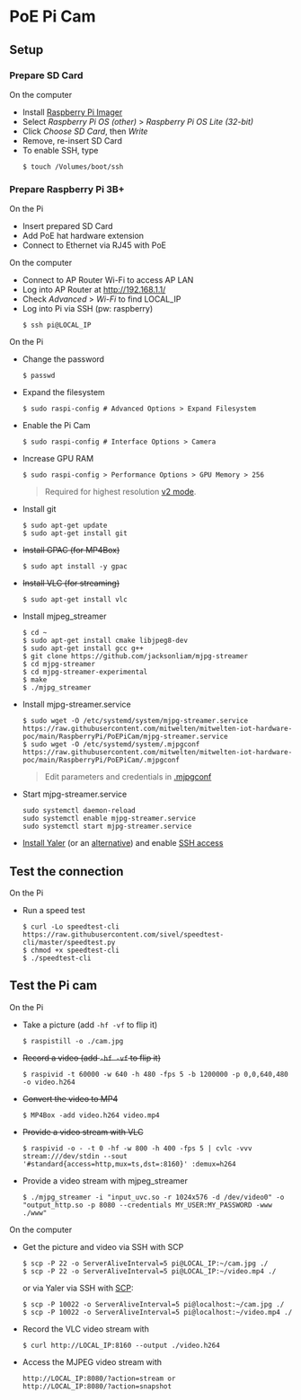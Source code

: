 # PoE Pi Cam
## Setup
### Prepare SD Card
On the computer
- Install [Raspberry Pi Imager](https://www.raspberrypi.org/software/)
- Select _Raspberry Pi OS (other)_ > _Raspberry Pi OS Lite (32-bit)_
- Click _Choose SD Card_, then _Write_
- Remove, re-insert SD Card
- To enable SSH, type
    ```
    $ touch /Volumes/boot/ssh
    ```

### Prepare Raspberry Pi 3B+
On the Pi
- Insert prepared SD Card
- Add PoE hat hardware extension
- Connect to Ethernet via RJ45 with PoE

On the computer
- Connect to AP Router Wi-Fi to access AP LAN
- Log into AP Router at http://192.168.1.1/ 
- Check _Advanced_ > _Wi-Fi_ to find LOCAL_IP
- Log into Pi via SSH (pw: raspberry)
    ```
    $ ssh pi@LOCAL_IP
    ```

On the Pi
- Change the password
    ```
    $ passwd
    ```
- Expand the filesystem
    ```
    $ sudo raspi-config # Advanced Options > Expand Filesystem
    ```
- Enable the Pi Cam
    ```
    $ sudo raspi-config # Interface Options > Camera
    ```
- Increase GPU RAM
    ```
    $ sudo raspi-config > Performance Options > GPU Memory > 256
    ```
    > Required for highest resolution [v2 mode](https://picamera.readthedocs.io/en/latest/fov.html#sensor-modes).
- Install git
    ```
    $ sudo apt-get update
    $ sudo apt-get install git
    ```
- <s>Install GPAC (for MP4Box)</s>
    ```
    $ sudo apt install -y gpac
    ```
- <s>Install VLC (for streaming)</s>
    ```
    $ sudo apt-get install vlc
    ```
- Install mjpeg_streamer
    ```
    $ cd ~
    $ sudo apt-get install cmake libjpeg8-dev
    $ sudo apt-get install gcc g++
    $ git clone https://github.com/jacksonliam/mjpg-streamer
    $ cd mjpg-streamer
    $ cd mjpg-streamer-experimental
    $ make
    $ ./mjpg_streamer
    ```
- Install mjpg-streamer.service
    ```
    $ sudo wget -O /etc/systemd/system/mjpg-streamer.service https://raw.githubusercontent.com/mitwelten/mitwelten-iot-hardware-poc/main/RaspberryPi/PoEPiCam/mjpg-streamer.service
    $ sudo wget -O /etc/systemd/system/.mjpgconf https://raw.githubusercontent.com/mitwelten/mitwelten-iot-hardware-poc/main/RaspberryPi/PoEPiCam/.mjpgconf
    ```
    > Edit parameters and credentials in [.mjpgconf](.mjpgconf)
- Start mjpg-streamer.service
    ```
    sudo systemctl daemon-reload
    sudo systemctl enable mjpg-streamer.service
    sudo systemctl start mjpg-streamer.service
    ```    
- [Install Yaler](https://yaler.net/raspberrypi) (or an [alternative](https://alternativeto.net/software/yaler/)) and enable [SSH access](https://yaler.net/raspberrypi#SSH)

## Test the connection
On the Pi
- Run a speed test
    ```
    $ curl -Lo speedtest-cli https://raw.githubusercontent.com/sivel/speedtest-cli/master/speedtest.py
    $ chmod +x speedtest-cli
    $ ./speedtest-cli
    ```

## Test the Pi cam
On the Pi
- Take a picture (add `-hf -vf` to flip it)
    ```
    $ raspistill -o ./cam.jpg
    ```
- <s>Record a video (add `-hf -vf` to flip it)</s>
    ```
    $ raspivid -t 60000 -w 640 -h 480 -fps 5 -b 1200000 -p 0,0,640,480 -o video.h264
    ```
- <s>Convert the video to MP4</s>
    ```
    $ MP4Box -add video.h264 video.mp4
    ```
- <s>Provide a video stream with VLC</s>
    ```
    $ raspivid -o - -t 0 -hf -w 800 -h 400 -fps 5 | cvlc -vvv stream:///dev/stdin --sout '#standard{access=http,mux=ts,dst=:8160}' :demux=h264
    ```
- Provide a video stream with mjpeg_streamer
    ```
    $ ./mjpg_streamer -i "input_uvc.so -r 1024x576 -d /dev/video0" -o "output_http.so -p 8080 --credentials MY_USER:MY_PASSWORD -www ./www"
    ```
On the computer
- Get the picture and video via SSH with SCP
    ```
    $ scp -P 22 -o ServerAliveInterval=5 pi@LOCAL_IP:~/cam.jpg ./
    $ scp -P 22 -o ServerAliveInterval=5 pi@LOCAL_IP:~/video.mp4 ./
    ```
    or via Yaler via SSH with [SCP](https://yaler.net/scp):
    ```
    $ scp -P 10022 -o ServerAliveInterval=5 pi@localhost:~/cam.jpg ./
    $ scp -P 10022 -o ServerAliveInterval=5 pi@localhost:~/video.mp4 ./
    ```
- Record the VLC video stream with
    ```
    $ curl http://LOCAL_IP:8160 --output ./video.h264
    ```
- Access the MJPEG video stream with
    ```
    http://LOCAL_IP:8080/?action=stream or
    http://LOCAL_IP:8080/?action=snapshot
    ```
